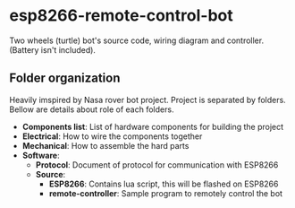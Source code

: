 # esp8266-remote-control-bot
Two wheels (turtle) bot's source code, wiring diagram and controller. (Battery isn't included).

## Folder organization

Heavily imspired by Nasa rover bot project. Project is separated by folders.
Bellow are details about role of each folders.

- **Components list**: List of hardware components for building the project
- **Electrical**: How to wire the components together
- **Mechanical**: How to assemble the hard parts
- **Software**: 
  + **Protocol**: Document of protocol for communication with ESP8266
  + **Source**:
    - **ESP8266**: Contains lua script, this will be flashed on ESP8266
    - **remote-controller**: Sample program to remotely control the bot
